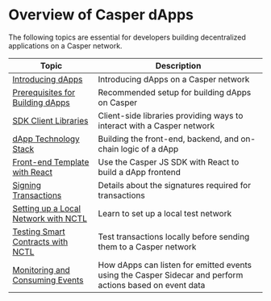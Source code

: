 # Overview of Casper dApps

The following topics are essential for developers building decentralized applications on a Casper network.

| Topic                    | Description                         |
| ------------------------ | ----------------------------------- |
| [Introducing dApps](./dapp.md) | Introducing dApps on a Casper network  |
| [Prerequisites for Building dApps](./prerequisites.md) | Recommended setup for building dApps on Casper |
| [SDK Client Libraries](./sdk/index.md) | Client-side libraries providing ways to interact with a Casper network |
| [dApp Technology Stack](./technology-stack.md) | Building the front-end, backend, and on-chain logic of a dApp |
| [Front-end Template with React](./template-frontend.md)| Use the Casper JS SDK with React to build a dApp frontend|
| [Signing Transactions](./signing-a-transaction.md) | Details about the signatures required for transactions  |
| [Setting up a Local Network with NCTL](./setup-nctl.md) | Learn to set up a local test network |
| [Testing Smart Contracts with NCTL](./nctl-test.md) | Test transactions locally before sending them to a Casper network |
| [Monitoring and Consuming Events](./monitor-and-consume-events.md) | How dApps can listen for emitted events using the Casper Sidecar and perform actions based on event data |

